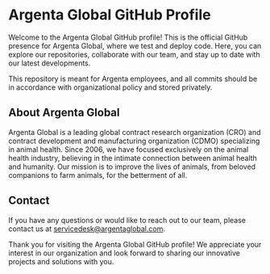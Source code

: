 # Argenta Global GitHub Profile

Welcome to the Argenta Global GitHub profile! This is the official GitHub presence for Argenta Global, where we test and deploy code. Here, you can explore our repositories, collaborate with our team, and stay up to date with our latest developments.

This repository is meant for Argenta employees, and all commits should be in accordance with organizational policy and stored privately.

## About Argenta Global

Argenta Global is a leading global contract research organization (CRO) and contract development and manufacturing organization (CDMO) specializing in animal health. Since 2006, we have focused exclusively on the animal health industry, believing in the intimate connection between animal health and humanity. Our mission is to improve the lives of animals, from beloved companions to farm animals, for the betterment of all.

## Contact

If you have any questions or would like to reach out to our team, please contact us at [servicedesk@argentaglobal.com](mailto:servicedesk@argentaglobal.com).

Thank you for visiting the Argenta Global GitHub profile! We appreciate your interest in our organization and look forward to sharing our innovative projects and solutions with you.
